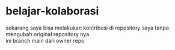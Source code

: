 # belajar-kolaborasi
sekarang saya bisa melakukan kontribusi di repository saya tanpa mengubah original repository nya <br>
ini branch main dari owner repo

